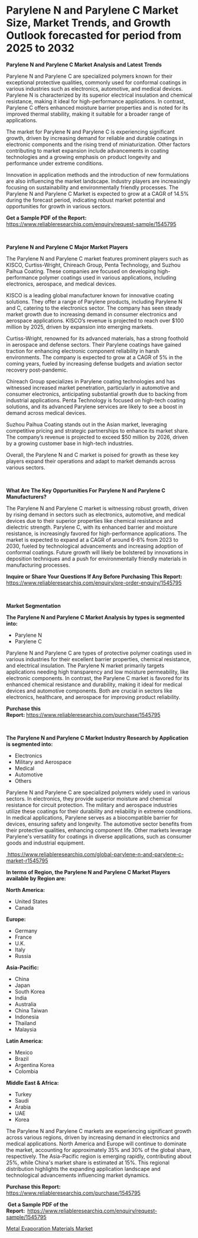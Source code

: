 <p><h1>Parylene N and Parylene C Market Size, Market Trends, and Growth Outlook forecasted for period from 2025 to 2032</h1></p><p><strong>Parylene N and Parylene C Market Analysis and Latest Trends</strong></p>
<p><p>Parylene N and Parylene C are specialized polymers known for their exceptional protective qualities, commonly used for conformal coatings in various industries such as electronics, automotive, and medical devices. Parylene N is characterized by its superior electrical insulation and chemical resistance, making it ideal for high-performance applications. In contrast, Parylene C offers enhanced moisture barrier properties and is noted for its improved thermal stability, making it suitable for a broader range of applications.</p><p>The market for Parylene N and Parylene C is experiencing significant growth, driven by increasing demand for reliable and durable coatings in electronic components and the rising trend of miniaturization. Other factors contributing to market expansion include advancements in coating technologies and a growing emphasis on product longevity and performance under extreme conditions.</p><p>Innovation in application methods and the introduction of new formulations are also influencing the market landscape. Industry players are increasingly focusing on sustainability and environmentally friendly processes. The Parylene N and Parylene C Market is expected to grow at a CAGR of 14.5% during the forecast period, indicating robust market potential and opportunities for growth in various sectors.</p></p>
<p><strong>Get a Sample PDF of the Report:&nbsp;</strong> <a href="https://www.reliableresearchiq.com/enquiry/request-sample/1545795?utm_campaign=3356&utm_medium=2&utm_source=Github&utm_content=ia&utm_term=02042025&utm_id=parylene-n-and-parylene-c">https://www.reliableresearchiq.com/enquiry/request-sample/1545795</a></p>
<p>&nbsp;</p>
<p><strong>Parylene N and Parylene C Major Market Players</strong></p>
<p><p>The Parylene N and Parylene C market features prominent players such as KISCO, Curtiss-Wright, Chireach Group, Penta Technology, and Suzhou Paihua Coating. These companies are focused on developing high-performance polymer coatings used in various applications, including electronics, aerospace, and medical devices.</p><p>KISCO is a leading global manufacturer known for innovative coating solutions. They offer a range of Parylene products, including Parylene N and C, catering to the electronics sector. The company has seen steady market growth due to increasing demand in consumer electronics and aerospace applications. KISCO’s revenue is projected to reach over $100 million by 2025, driven by expansion into emerging markets.</p><p>Curtiss-Wright, renowned for its advanced materials, has a strong foothold in aerospace and defense sectors. Their Parylene coatings have gained traction for enhancing electronic component reliability in harsh environments. The company is expected to grow at a CAGR of 5% in the coming years, fueled by increasing defense budgets and aviation sector recovery post-pandemic.</p><p>Chireach Group specializes in Parylene coating technologies and has witnessed increased market penetration, particularly in automotive and consumer electronics, anticipating substantial growth due to backing from industrial applications. Penta Technology is focused on high-tech coating solutions, and its advanced Parylene services are likely to see a boost in demand across medical devices.</p><p>Suzhou Paihua Coating stands out in the Asian market, leveraging competitive pricing and strategic partnerships to enhance its market share. The company’s revenue is projected to exceed $50 million by 2026, driven by a growing customer base in high-tech industries.</p><p>Overall, the Parylene N and C market is poised for growth as these key players expand their operations and adapt to market demands across various sectors.</p></p>
<p>&nbsp;</p>
<p><strong>What Are The Key Opportunities For Parylene N and Parylene C Manufacturers?</strong></p>
<p><p>The Parylene N and Parylene C market is witnessing robust growth, driven by rising demand in sectors such as electronics, automotive, and medical devices due to their superior properties like chemical resistance and dielectric strength. Parylene C, with its enhanced barrier and moisture resistance, is increasingly favored for high-performance applications. The market is expected to expand at a CAGR of around 6-8% from 2023 to 2030, fueled by technological advancements and increasing adoption of conformal coatings. Future growth will likely be bolstered by innovations in deposition techniques and a push for environmentally friendly materials in manufacturing processes.</p></p>
<p><strong>Inquire or Share Your Questions If Any Before Purchasing This Report:</strong> <a href="https://www.reliableresearchiq.com/enquiry/pre-order-enquiry/1545795?utm_campaign=3356&utm_medium=2&utm_source=Github&utm_content=ia&utm_term=02042025&utm_id=parylene-n-and-parylene-c">https://www.reliableresearchiq.com/enquiry/pre-order-enquiry/1545795</a></p>
<p>&nbsp;</p>
<p><strong>Market Segmentation</strong></p>
<p><strong>The Parylene N and Parylene C Market Analysis by types is segmented into:</strong></p>
<p><ul><li>Parylene N</li><li>Parylene C</li></ul></p>
<p><p>Parylene N and Parylene C are types of protective polymer coatings used in various industries for their excellent barrier properties, chemical resistance, and electrical insulation. The Parylene N market primarily targets applications needing high transparency and low moisture permeability, like electronic components. In contrast, the Parylene C market is favored for its enhanced chemical resistance and durability, making it ideal for medical devices and automotive components. Both are crucial in sectors like electronics, healthcare, and aerospace for improving product reliability.</p></p>
<p><strong>Purchase this Report:&nbsp;</strong><a href="https://www.reliableresearchiq.com/purchase/1545795?utm_campaign=3356&utm_medium=2&utm_source=Github&utm_content=ia&utm_term=02042025&utm_id=parylene-n-and-parylene-c">https://www.reliableresearchiq.com/purchase/1545795</a></p>
<p>&nbsp;</p>
<p><strong>The Parylene N and Parylene C Market Industry Research by Application is segmented into:</strong></p>
<p><ul><li>Electronics</li><li>Military and Aerospace</li><li>Medical</li><li>Automotive</li><li>Others</li></ul></p>
<p><p>Parylene N and Parylene C are specialized polymers widely used in various sectors. In electronics, they provide superior moisture and chemical resistance for circuit protection. The military and aerospace industries utilize these coatings for their durability and reliability in extreme conditions. In medical applications, Parylene serves as a biocompatible barrier for devices, ensuring safety and longevity. The automotive sector benefits from their protective qualities, enhancing component life. Other markets leverage Parylene's versatility for coatings in diverse applications, such as consumer goods and industrial equipment.</p></p>
<p><a href="https://www.reliableresearchiq.com/global-parylene-n-and-parylene-c-market-r1545795?utm_campaign=3356&utm_medium=2&utm_source=Github&utm_content=ia&utm_term=02042025&utm_id=parylene-n-and-parylene-c">&nbsp;https://www.reliableresearchiq.com/global-parylene-n-and-parylene-c-market-r1545795</a></p>
<p><strong>In terms of Region, the Parylene N and Parylene C Market Players available by Region are:</strong></p>
<p>
    <p> <strong> North America: </strong>
        <ul>
            <li>United States</li>
            <li>Canada</li>
        </ul>
        </p> 
    <p> <strong> Europe: </strong>
        <ul>
            <li>Germany</li>
            <li>France</li>
            <li>U.K.</li>
            <li>Italy</li>
            <li>Russia</li>
        </ul>
        </p> 
    <p> <strong> Asia-Pacific: </strong>
        <ul>
            <li>China</li>
            <li>Japan</li>
            <li>South Korea</li>
            <li>India</li>
            <li>Australia</li>
            <li>China Taiwan</li>
            <li>Indonesia</li>
            <li>Thailand</li>
            <li>Malaysia</li>
        </ul>
        </p> 
    <p> <strong> Latin America: </strong>
        <ul>
            <li>Mexico</li>
            <li>Brazil</li>
            <li>Argentina Korea</li>
            <li>Colombia</li>
        </ul>
        </p> 
    <p> <strong> Middle East & Africa: </strong>
        <ul>
            <li>Turkey</li>
            <li>Saudi</li>
            <li>Arabia</li>
            <li>UAE</li>
            <li>Korea</li>
        </ul>
    </p>
    </p>
<p><p>The Parylene N and Parylene C markets are experiencing significant growth across various regions, driven by increasing demand in electronics and medical applications. North America and Europe will continue to dominate the market, accounting for approximately 35% and 30% of the global share, respectively. The Asia-Pacific region is emerging rapidly, contributing about 25%, while China's market share is estimated at 15%. This regional distribution highlights the expanding application landscape and technological advancements influencing market dynamics.</p></p>
<p><strong>Purchase this Report: </strong><a href="https://www.reliableresearchiq.com/purchase/1545795?utm_campaign=3356&utm_medium=2&utm_source=Github&utm_content=ia&utm_term=02042025&utm_id=parylene-n-and-parylene-c">https://www.reliableresearchiq.com/purchase/1545795</a></p>
<p>&nbsp;<strong>Get a Sample PDF of the Report:&nbsp;&nbsp;</strong><a href="https://www.reliableresearchiq.com/enquiry/request-sample/1545795?utm_campaign=3356&utm_medium=2&utm_source=Github&utm_content=ia&utm_term=02042025&utm_id=parylene-n-and-parylene-c">https://www.reliableresearchiq.com/enquiry/request-sample/1545795</a></p>
<p><strong></strong></p>
<p><p><a href="https://github.com/leijavaagexo/Market-Research-Report-List-1/blob/main/metal-evaporation-materials-market.md?utm_campaign=3356&utm_medium=2&utm_source=Github&utm_content=ia&utm_term=02042025&utm_id=parylene-n-and-parylene-c">Metal Evaporation Materials Market</a></p></p>